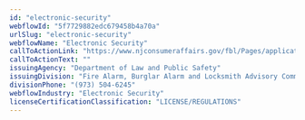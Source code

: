 ```yaml
---
id: "electronic-security"
webflowId: "5f7729882edc679458b4a70a"
urlSlug: "electronic-security"
webflowName: "Electronic Security"
callToActionLink: "https://www.njconsumeraffairs.gov/fbl/Pages/applications.aspx"
callToActionText: ""
issuingAgency: "Department of Law and Public Safety"
issuingDivision: "Fire Alarm, Burglar Alarm and Locksmith Advisory Committee"
divisionPhone: "(973) 504-6245"
webflowIndustry: "Electronic Security"
licenseCertificationClassification: "LICENSE/REGULATIONS"
---
```

